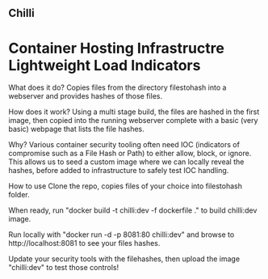 Chilli 
-------
Container Hosting Infrastructre Lightweight Load Indicators  
===========================================================

What does it do?
Copies files from the directory filestohash into a webserver and provides hashes of those files. 

How does it work?
Using a multi stage build, the files are hashed in the first image, then copied into the running webserver complete with a basic (very basic) webpage that lists the file hashes. 

Why?
Various container security tooling often need IOC (indicators of compromise such as a File Hash or Path) to either allow, block, or ignore. This allows us to seed a custom image where we can locally reveal the hashes, before added to infrastructure to safely test IOC handling.

How to use
Clone the repo, copies files of your choice into filestohash folder.

When ready, run "docker build -t chilli:dev -f dockerfile ." to build chilli:dev image. 

Run locally with "docker run -d -p 8081:80 chilli:dev" and browse to http://localhost:8081 to see your files hashes. 

Update your security tools with the filehashes, then upload the image "chilli:dev" to test those controls! 

